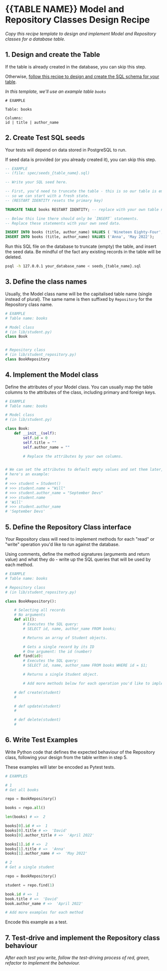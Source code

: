 # {{TABLE NAME}} Model and Repository Classes Design Recipe

_Copy this recipe template to design and implement Model and Repository classes for a database table._

## 1. Design and create the Table

If the table is already created in the database, you can skip this step.

Otherwise, [follow this recipe to design and create the SQL schema for your table](https://journey.makers.tech/pages/single-table-design-recipe-template).

*In this template, we'll use an example table `books`*

```
# EXAMPLE

Table: books

Columns:
id | title | author_name
```

## 2. Create Test SQL seeds

Your tests will depend on data stored in PostgreSQL to run.

If seed data is provided (or you already created it), you can skip this step.

```sql
-- EXAMPLE
-- (file: spec/seeds_{table_name}.sql)

-- Write your SQL seed here. 

-- First, you'd need to truncate the table - this is so our table is emptied between each test run,
-- so we can start with a fresh state.
-- (RESTART IDENTITY resets the primary key)

TRUNCATE TABLE books RESTART IDENTITY; -- replace with your own table name.

-- Below this line there should only be `INSERT` statements.
-- Replace these statements with your own seed data.

INSERT INTO books (title, author_name) VALUES ( 'Nineteen Eighty-Four', 'George Orwell');
INSERT INTO books (title, author_name) VALUES ('Anna', 'May 2022');
```

Run this SQL file on the database to truncate (empty) the table, and insert the seed data. Be mindful of the fact any existing records in the table will be deleted.

```bash
psql -h 127.0.0.1 your_database_name < seeds_{table_name}.sql
```

## 3. Define the class names

Usually, the Model class name will be the capitalised table name (single instead of plural). The same name is then suffixed by `Repository` for the Repository class name.

```python
# EXAMPLE
# Table name: books

# Model class
# (in lib/student.py)
class Book


# Repository class
# (in lib/student_repository.py)
class BookRepository

```

## 4. Implement the Model class

Define the attributes of your Model class. You can usually map the table columns to the attributes of the class, including primary and foreign keys.

```python
# EXAMPLE
# Table name: books

# Model class
# (in lib/student.py)

class Book:
    def __init__(self):
        self.id = 0
        self.title = ""
        self.author_name = ""

        # Replace the attributes by your own columns.


# We can set the attributes to default empty values and set them later,
# here's an example:
#
# >>> student = Student()
# >>> student.name = "Will"
# >>> student.author_name = "September Devs"
# >>> student.name
# 'Will'
# >>> student.author_name
# 'September Devs'

```

## 5. Define the Repository Class interface

Your Repository class will need to implement methods for each "read" or "write" operation you'd like to run against the database.

Using comments, define the method signatures (arguments and return value) and what they do - write up the SQL queries that will be used by each method.

```python
# EXAMPLE
# Table name: books

# Repository class
# (in lib/student_repository.py)

class BookRepository():

    # Selecting all records
    # No arguments
    def all():
        # Executes the SQL query:
        # SELECT id, name, author_name FROM books;

        # Returns an array of Student objects.

        # Gets a single record by its ID
        # One argument: the id (number)
    def find(id):
        # Executes the SQL query:
        # SELECT id, name, author_name FROM books WHERE id = $1;

        # Returns a single Student object.

        # Add more methods below for each operation you'd like to implement.

    # def create(student)
    # 

    # def update(student)
    # 

    # def delete(student)
    # 

```

## 6. Write Test Examples

Write Python code that defines the expected behaviour of the Repository class, following your design from the table written in step 5.

These examples will later be encoded as Pytest tests.

```python
# EXAMPLES

# 1
# Get all books

repo = BookRepository()

books = repo.all()

len(books) # =>  2

books[0].id # =>  1
books[0].title # =>  'David'
books[0].author_title # =>  'April 2022'

books[1].id # =>  2
books[1].title # =>  'Anna'
books[1].author_name # =>  'May 2022'

# 2
# Get a single student

repo = BookRepository()

student = repo.find(1)

book.id # =>  1
book.title # =>  'David'
book.author_name # =>  'April 2022'

# Add more examples for each method
```

Encode this example as a test.


## 7. Test-drive and implement the Repository class behaviour

_After each test you write, follow the test-driving process of red, green, refactor to implement the behaviour._